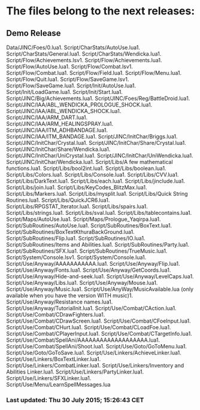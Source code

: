 # The files belong to the next releases:

## Demo Release

Data/JINC/Foes/0.lua1. Script/CharStats/AutoUse.lua1. Script/CharStats/General.lua1. Script/CharStats/Wendicka.lua1. Script/Flow/Achievements.lsv1. Script/Flow/Achievements.lua1. Script/Flow/AutoUse.lua1. Script/Flow/Combat.lsv1. Script/Flow/Combat.lua1. Script/Flow/Field.lua1. Script/Flow/Menu.lua1. Script/Flow/Quit.lua1. Script/Flow/SaveGame.lsv1. Script/Flow/SaveGame.lua1. Script/Init/AutoUse.lua1. Script/Init/LoadGame.lua1. Script/Init/Start.lua1. Script/JINC/Big/Achievements.lua1. Script/JINC/Foes/Reg/BattleDroid.lua1. Script/JINC/IAA/ABL_WENDICKA_PROLOGUE_SHOCK.lua1. Script/JINC/IAA/ABL_WENDICKA_SHOCK.lua1. Script/JINC/IAA/ARM_DART.lua1. Script/JINC/IAA/ARM_HEALINGSPRAY.lua1. Script/JINC/IAA/ITM_ADHBANDAGE.lua1. Script/JINC/IAA/ITM_BANDAGE.lua1. Script/JINC/InitChar/Briggs.lua1. Script/JINC/InitChar/Crystal.lua1. Script/JINC/InitChar/Share/Crystal.lua1. Script/JINC/InitChar/Share/Wendicka.lua1. Script/JINC/InitChar/UniCrystal.lua1. Script/JINC/InitChar/UniWendicka.lua1. Script/JINC/InitChar/Wendicka.lua1. Script/Libs/A few mathematical functions.lua1. Script/Libs/bool2int.lua1. Script/Libs/boolean.lua1. Script/Libs/Colors.lua1. Script/Libs/Console.lua1. Script/Libs/CVV.lua1. Script/Libs/DarkText.lua1. Script/Libs/each.lua1. Script/Libs/jinclude.lua1. Script/Libs/join.lua1. Script/Libs/KeyCodes_BlitzMax.lua1. Script/Libs/Markers.lua1. Script/Libs/mysplit.lua1. Script/Libs/Quick String Routines.lua1. Script/Libs/QuickJCR6.lua1. Script/Libs/RPGSTAT_Iterator.lua1. Script/Libs/spairs.lua1. Script/Libs/strings.lua1. Script/Libs/sval.lua1. Script/Libs/tablecontains.lua1. Script/Maps/AutoUse.lua1. Script/Maps/Prologue_Yaqirpa.lua1. Script/SubRoutines/AutoUse.lua1. Script/SubRoutines/BoxText.lua1. Script/SubRoutines/BoxTextKthuraBackGround.lua1. Script/SubRoutines/Flip.lua1. Script/SubRoutines/IO.lua1. Script/SubRoutines/Items and Abilities.lua1. Script/SubRoutines/Party.lua1. Script/SubRoutines/SFX.lua1. Script/SubRoutines/TrueMusic.lua1. Script/System/Console.lsv1. Script/System/Console.lua1. Script/Use/Anyway/AAAAAAAAAAA.lua1. Script/Use/Anyway/Flip.lua1. Script/Use/Anyway/Fonts.lua1. Script/Use/Anyway/GetCoords.lua1. Script/Use/Anyway/Hide-and-seek.lua1. Script/Use/Anyway/LevelCaps.lua1. Script/Use/Anyway/Libs.lua1. Script/Use/Anyway/Mouse.lua1. Script/Use/Anyway/Music.lua1. Script/Use/AnyWay/MusicAvailable.lua (only available when you have the version WITH music)1. Script/Use/Anyway/Resistance names.lua1. Script/Use/Anyway/TutorialInit.lua1. Script/Use/Combat/CAction.lua1. Script/Use/Combat/CDrawFighters.lua1. Script/Use/Combat/CDrawScreen.lua1. Script/Use/Combat/CFoeInput.lua1. Script/Use/Combat/CHurt.lua1. Script/Use/Combat/CLoadFoe.lua1. Script/Use/Combat/CPlayerInput.lua1. Script/Use/Combat/CTargetInfo.lua1. Script/Use/Combat/SpellAni/AAAAAAAAAAAAAAAAAAA.lua1. Script/Use/Combat/SpellAni/Shoot.lua1. Script/Use/Goto/GoToMenu.lua1. Script/Use/Goto/GoToSave.lua1. Script/Use/Linkers/AchieveLinker.lua1. Script/Use/Linkers/BoxTextLinker.lua1. Script/Use/Linkers/CombatLinker.lua1. Script/Use/Linkers/Inventory and Abilities Linker.lua1. Script/Use/Linkers/PartyLinker.lua1. Script/Use/Linkers/SFXLinker.lua1. Script/Use/Menu/LearnSpellMessages.lua



### Last updated: Thu 30 July 2015; 15:26:43 CET